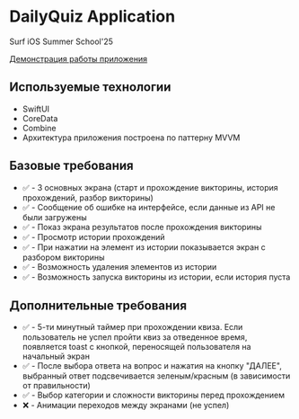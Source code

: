 # DailyQuiz Application
Surf iOS Summer School'25

[Демонстрация работы приложения](https://www.youtube.com/shorts/hN6XEm4Qmq0)

## Используемые технологии
- SwiftUI
- CoreData
- Combine
- Архитектура приложения построена по паттерну MVVM

## Базовые требования
- ✅ - 3 основных экрана (старт и прохождение викторины, история прохождений, разбор викторины)
- ✅ - Сообщение об ошибке на интерфейсе, если данные из API не были загружены
- ✅ - Показ экрана результатов после прохождения викторины
- ✅ - Просмотр истории прохождений
- ✅ - При нажатии на элемент из истории показывается экран с разбором викторины
- ✅ - Возможность удаления элементов из истории
- ✅ - Возможность запуска викторины из истории, если история пуста

## Дополнительные требования
- ✅ - 5-ти минутный таймер при прохождении квиза. Если пользователь не успел пройти квиз за отведенное время, появляется toast с кнопкой, переносящей пользователя на начальный экран
- ✅ - После выбора ответа на вопрос и нажатия на кнопку "ДАЛЕЕ", выбранный ответ подсвечивается зеленым/красным (в зависимости от правильности)
- ✅ - Выбор категории и сложности викторины перед прохождением
- ❌ - Анимации переходов между экранами (не успел)
